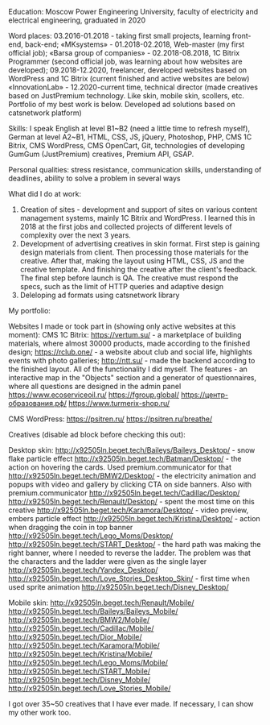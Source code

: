 Education: Moscow Power Engineering University, faculty of electricity and electrical engineering, graduated in 2020

Word places:
03.2016-01.2018 - taking first small projects, learning front-end, back-end;
«MKsystems» - 01.2018-02.2018, Web-master (my first official job);
«Barsa group of companies» - 02.2018-08.2018, 1C Bitrix Programmer (second official job, was learning about how websites are developed);
09.2018-12.2020, freelancer, developed websites based on WordPress and 1C Bitrix (current finished and active websites are below)
«InnovationLab» - 12.2020-current time, technical director (made creatives based on JustPremium technology. Like skin, mobile skin, scollers, etc. Portfolio of my best work is below. Developed ad solutions based on catsnetwork platform)

Skills:
I speak English at level B1~B2 (need a little time to refresh myself), German at level A2~B1, HTML, CSS, JS, jQuery, Photoshop, PHP, CMS 1C Bitrix, CMS WordPress, CMS OpenCart, Git, technologies of developing GumGum (JustPremium) creatives, Premium API, GSAP.

Personal qualities: stress resistance, communication skills, understanding of deadlines, ability to solve a problem in several ways

What did I do at work:
 1. Creation of sites - development and support of sites on various content management systems, mainly 1C Bitrix and WordPress. I learned this in 2018 at the first jobs and collected projects of different levels of complexity over the next 3 years.
 2. Development of advertising creatives in skin format. First step is gaining design materials from client. Then processing those materials for the creative. After that, making the layout using HTML, CSS, JS and the creative template. And finishing the creative after the client's feedback. The final step before launch is QA. The creative must respond the specs, such as the limit of HTTP queries and adaptive design
 3. Deleloping ad formats using catsnetwork library

My portfolio:

Websites I made or took part in (showing only active websites at this moment):
CMS 1C Bitrix:
https://vertum.su/ - a marketplace of building materials, where almost 30000 products, made according to the finished design;
https://rclub.one/ - a website about club and social life, highlights events with photo galleries;
http://ntt.su/ - made the backend according to the finished layout. All of the functionality I did myself. The features - an interactive map in the "Objects" section and a generator of questionnaires, where all questions are designed in the admin panel
https://www.ecoserviceoil.ru/
https://fgroup.global/
https://центр-образования.рф/
https://www.turmerix-shop.ru/

CMS WordPress:
https://psitren.ru/
https://psitren.ru/breathe/

Creatives (disable ad block before checking this out):

Desktop skin:
http://x92505ln.beget.tech/Baileys/Baileys_Desktop/ - snow flake particle effect
http://x92505ln.beget.tech/Batman/Desktop/ - the action on hovering the cards. Used premium.communicator for that
http://x92505ln.beget.tech/BMW2/Desktop/ - the electricity animation and popups with video and gallery by clicking CTA on side banners. Also with premium.communicator
http://x92505ln.beget.tech/Cadillac/Desktop/
http://x92505ln.beget.tech/Renault/Desktop/ - spent the most time on this creative
http://x92505ln.beget.tech/Karamora/Desktop/ - video preview, embers particle effect
http://x92505ln.beget.tech/Kristina/Desktop/ - action when dragging the coin in top banner
http://x92505ln.beget.tech/Lego_Moms/Desktop/
http://x92505ln.beget.tech/START_Desktop/ - the hard path was making the right banner, where I needed to reverse the ladder. The problem was that the characters and the ladder were given as the single layer
http://x92505ln.beget.tech/Yandex_Desktop/
http://x92505ln.beget.tech/Love_Stories_Desktop_Skin/ - first time when used sprite animation
http://x92505ln.beget.tech/Disney_Desktop/

Mobile skin:
http://x92505ln.beget.tech/Renault/Mobile/
http://x92505ln.beget.tech/Baileys/Baileys_Mobile/
http://x92505ln.beget.tech/BMW2/Mobile/
http://x92505ln.beget.tech/Cadillac/Mobile/
http://x92505ln.beget.tech/Dior_Mobile/
http://x92505ln.beget.tech/Karamora/Mobile/
http://x92505ln.beget.tech/Kristina/Mobile/
http://x92505ln.beget.tech/Lego_Moms/Mobile/
http://x92505ln.beget.tech/START_Mobile/
http://x92505ln.beget.tech/Disney_Mobile/
http://x92505ln.beget.tech/Love_Stories_Mobile/

I got over 35~50 creatives that I have ever made. If necessary, I can show my other work too.
